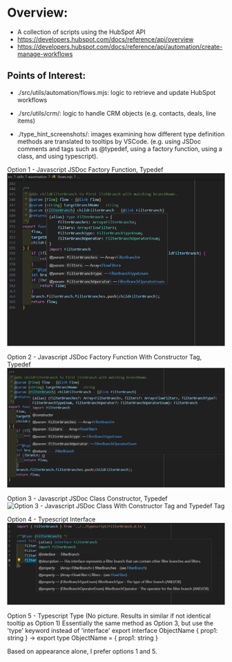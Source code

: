 # Overview:
- A collection of scripts using the HubSpot API
-   https://developers.hubspot.com/docs/reference/api/overview
-   https://developers.hubspot.com/docs/reference/api/automation/create-manage-workflows

## Points of Interest:
- ./src/utils/automation/flows.mjs: logic to retrieve and update HubSpot workflows
- ./src/utils/crm/: logic to handle CRM objects (e.g. contacts, deals, line items)

- ./type_hint_screenshots/: images examining how different type definition methods are translated to tooltips by VSCode. (e.g. using JSDoc comments and tags such as @typedef, using a factory function, using a class, and using typescript).

Option 1 - Javascript JSDoc Factory Function, Typedef
![Option 1 - Javascript JSDoc Factory Function and Typedef Tag](./type_hint_screenshots/jsFileJSDocFunctionThenTypedef.png)

Option 2 - Javascript JSDoc Factory Function With Constructor Tag, Typedef
![Option 2 - Javascript JSDoc Factory Function With Constructor Tag and Typedef Tag](./type_hint_screenshots/jsFileJSDocFunctionWithConstructorTagThenTypedef.png)

Option 3 - Javascript JSDoc Class Constructor, Typedef
![Option 3 - Javascript JSDoc Class With Constructor Tag and Typedef Tag](./type_hint_screenshots/jsFileJSDocClassWithConstructorTagThenTypedef.png)

Option 4 - Typescript Interface
![Option 4 - Typescript Interface and JSDoc](./type_hint_screenshots/d.tsFileImport.png)

Option 5 - Typescript Type (No picture. Results in similar if not identical tooltip as Option 1)
Essentially the same method as Option 3, but use the 'type' keyword instead of 'interface'
export interface ObjectName {
  prop1: string
}
->
export type ObjectName = {
  prop1: string
}

Based on appearance alone, I prefer options 1 and 5. 
